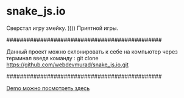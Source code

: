 # snake_js.io

Сверстал игру змейку. ))))
Приятной игры. 

##############################################

Данный проект можно склонировать к себе на компьютер через терминал введя команду : git clone https://github.com/webdevmurad/snake_js.io.git

##############################################

[Demo можно посмотреть здесь ](https://webdevmurad.github.io/snake_js.io/)
